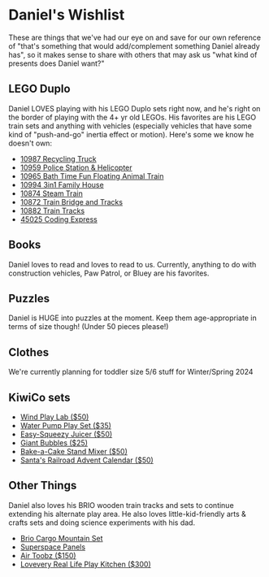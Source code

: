 # Daniel's Wishlist
These are things that we've had our eye on and save for our own reference of "that's something that would add/complement something Daniel already has", so it makes sense to share with others that may ask us "what kind of presents does Daniel want?"

## LEGO Duplo
Daniel LOVES playing with his LEGO Duplo sets right now, and he's right on the border of playing with the 4+ yr old LEGOs. His favorites are his LEGO train sets and anything with vehicles (especially vehicles that have some kind of "push-and-go" inertia effect or motion). Here's some we know he doesn't own:
- [10987 Recycling Truck](https://www.lego.com/en-us/product/recycling-truck-10987)
- [10959 Police Station & Helicopter](https://www.lego.com/en-us/product/police-station-helicopter-10959)
- [10965 Bath Time Fun Floating Animal Train](https://www.lego.com/en-us/product/bath-time-fun-floating-animal-train-10965)
- [10994 3in1 Family House](https://www.lego.com/en-us/product/3in1-family-house-10994)
- [10874 Steam Train](https://www.lego.com/en-us/product/steam-train-10874)
- [10872 Train Bridge and Tracks](https://www.lego.com/en-us/product/train-bridge-and-tracks-10872)
- [10882 Train Tracks](https://www.lego.com/en-us/product/train-tracks-10882)
- [45025 Coding Express](https://www.lego.com/en-us/product/coding-express-45025)

## Books
Daniel loves to read and loves to read to us. Currently, anything to do with construction vehicles, Paw Patrol, or Bluey are his favorites.

## Puzzles
Daniel is HUGE into puzzles at the moment. Keep them age-appropriate in terms of size though! (Under 50 pieces please!)

## Clothes
We're currently planning for toddler size 5/6 stuff for Winter/Spring 2024

## KiwiCo sets
- [Wind Play Lab ($50)](https://www.kiwico.com/us/store/dp/wind-play-lab/5991)
- [Water Pump Play Set ($35)](https://www.kiwico.com/us/store/dp/water-pump-play-set/5942)
- [Easy-Squeezy Juicer ($50)](https://www.kiwico.com/us/store/dp/easy-squeezy-juicer/5854)
- [Giant Bubbles ($25)](https://www.kiwico.com/us/store/dp/giant-bubbles-project-kit/3824)
- [Bake-a-Cake Stand Mixer ($50)](https://www.kiwico.com/us/store/dp/baking-and-fractions-project-kit/3782)
- [Santa's Railroad Advent Calendar ($50)](https://www.kiwico.com/us/store/dp/santas-railroad-advent-calendar-project-kit/5558)

## Other Things
Daniel also loves his BRIO wooden train tracks and sets to continue extending his alternate play area. He also loves little-kid-friendly arts & crafts sets and doing science experiments with his dad.
- [Brio Cargo Mountain Set](https://www.amazon.com/Mountain-Experience-FSC-Certified-Materials-Addition/dp/B09TPFTH6J/ref=pd_rhf_eetyp_s_bmx_gp_f31qun6o_d_sccl_1_1/138-8429311-3931027?pd_rd_w=EylJC&content-id=amzn1.sym.290a16bf-71f2-4029-ad09-49a6e57cf925&pf_rd_p=290a16bf-71f2-4029-ad09-49a6e57cf925&pf_rd_r=SQPSJQC18FM6PZWAG09Y&pd_rd_wg=YG3EX&pd_rd_r=0532eb45-9c51-49c6-a1bb-bc32bc9cc159&pd_rd_i=B09TPFTH6J&psc=1)
- [Superspace Panels](https://www.getsuperspace.com/products/the-big-set)
- [Air Toobz ($150)](https://www.fatbraintoys.com/toy_companies/fat_brain_toy_co/air_toobz.cfm)
- [Lovevery Real Life Play Kitchen ($300)](https://lovevery.com/products/the-real-life-play-kitchen?variant=40948356743301)